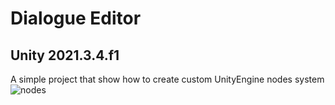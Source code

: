 # Dialogue Editor
## Unity 2021.3.4.f1
A simple project that show how to create custom UnityEngine nodes system
![nodes](https://github.com/MateuszJot/dialogue-editor/assets/67312038/34069cfc-6059-4c87-bf5d-67f4175fc7fc)
